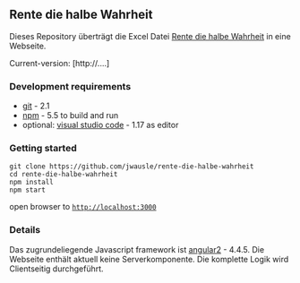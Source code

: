 ## Rente die halbe Wahrheit

Dieses Repository überträgt die Excel Datei [Rente die halbe Wahrheit](http://www.bessere-beratung-bieten.de/files/2017-07/renteninformation-die-halbe-wahrheit-07.2017.xlsm) in eine Webseite.

Current-version: [http://....] 

### Development requirements

- [git](https://git-scm.com/downloads) - 2.1 
- [npm](https://www.npmjs.com/get-npm) - 5.5 to build and run
- optional: [visual studio code](https://code.visualstudio.com/download) - 1.17 as editor

### Getting started

```
git clone https://github.com/jwausle/rente-die-halbe-wahrheit
cd rente-die-halbe-wahrheit
npm install 
npm start 
```

open browser to [`http://localhost:3000`](http://localhost:3000)

### Details 

Das zugrundeliegende Javascript framework ist [angular2](https://angular.io/) - 4.4.5. Die Webseite enthält aktuell keine Serverkomponente. Die komplette Logik wird Clientseitig durchgeführt.